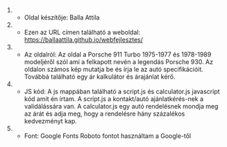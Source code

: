 1. - Oldal készítője: Balla Attila

2. - Ezen az URL címen található a weboldal: https://ballaattila.github.io/webfejlesztes/

3. - Az oldalról:
Az oldal a Porsche 911 Turbo 1975-1977 és 1978-1989 modeljéről szól ami a felkapott nevén a legendás Porsche 930. Az oldalon számos kép mutatja be és írja le az autó specifikációit. Továbbá található egy ár kalkulátor és árajánlat kérő.

4. - JS kód:
A js mappában található a script.js és calculator.js javascript kód amit én írtam.  A script.js a kontakt/autó ajánlatkérés-nek a validálássára van. A calculator.js egy autó rendelésnek mondja meg az árát és adja meg, hogy a rendelésre hány százalékos kedvezményt kap.

5. - Font:
Google Fonts Roboto fontot használtam a Google-től
